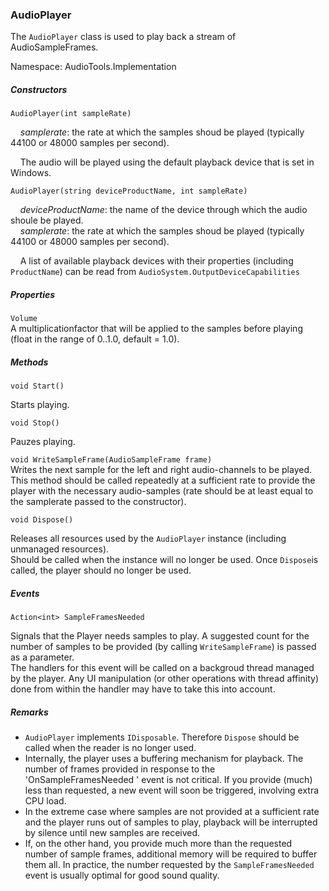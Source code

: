 ### AudioPlayer

The `AudioPlayer` class is used to play back a stream of AudioSampleFrames. 


Namespace:  AudioTools.Implementation

##### Constructors

`AudioPlayer(int sampleRate)`

&nbsp;&nbsp;&nbsp;&nbsp;*samplerate*: the rate at which the samples shoud be played (typically 44100 or 48000 samples per second).

&nbsp;&nbsp;&nbsp;&nbsp;The audio will be played using the default playback device that is set in Windows.    
     
`AudioPlayer(string deviceProductName, int sampleRate)`

&nbsp;&nbsp;&nbsp;&nbsp;*deviceProductName*: the name of the device through which the audio shoule be played.    
&nbsp;&nbsp;&nbsp;&nbsp;*samplerate*: the rate at which the samples shoud be played (typically 44100 or 48000 samples per second).     
     
&nbsp;&nbsp;&nbsp;&nbsp;A list of available playback devices with their properties (including `ProductName`) can be read from `AudioSystem.OutputDeviceCapabilities` 


##### Properties

`Volume`    
A multiplicationfactor that will be applied to the samples before playing (float in the range of 0..1.0, default = 1.0).    
    

##### Methods

`void Start()`    

Starts playing.

`void Stop()`

Pauzes playing.

`void WriteSampleFrame(AudioSampleFrame frame)`    
Writes the next sample for the left and right audio-channels to be played. This method should be called repeatedly at a sufficient rate to provide the player with the necessary audio-samples (rate should be at least equal to the samplerate passed to the constructor).     
 

`void Dispose()`    

Releases all resources used by the `AudioPlayer` instance (including unmanaged resources).    
Should be called when the instance will no longer be used. Once `Dispose`is called, the player should no longer be used.



##### Events 

`Action<int> SampleFramesNeeded`

Signals that the Player needs samples to play. A suggested count for the number of samples to be provided (by calling `WriteSampleFrame`) is passed as a parameter.    
The handlers for this event will be called on a backgroud thread managed by the player. Any UI manipulation (or other operations with thread affinity) done from within the handler may have to take this into account. 


##### Remarks

* `AudioPlayer` implements `IDisposable`. Therefore `Dispose` should be called when the reader is no longer used.
* Internally, the player uses a buffering mechanism for playback. The number of frames provided in response to the 'OnSampleFramesNeeded ' event is not critical. If you provide (much) less than requested, a new event will soon be triggered, involving extra CPU load.    
* In the extreme case where samples are not provided at a sufficient rate and the player runs out of samples to play, playback will be interrupted by silence until new samples are received.    
* If, on the other hand, you provide much more than the requested number of sample frames, additional memory will be required to buffer them all. In practice, the number requested by the `SampleFramesNeeded ` event is usually optimal for good sound quality.
